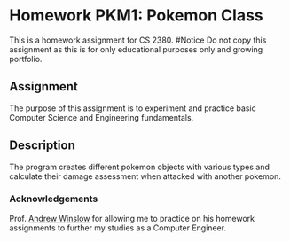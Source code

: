   # Homework PKM1: Pokemon Class
  
  This is a homework assignment for CS 2380.
  #Notice
  Do not copy this assignment as this is for only educational purposes only and growing portfolio.
  ## Assignment
  The purpose of this assignment is to experiment and practice basic Computer Science and Engineering fundamentals.
  
  ## Description
  The program creates different pokemon objects with various types and calculate their damage assessment when attacked with another pokemon.
  
  ### Acknowledgements
  Prof. [Andrew Winslow](https://github.com/andrewwinslow) for allowing me to practice on his homework assignments to further my studies as a Computer Engineer.
  